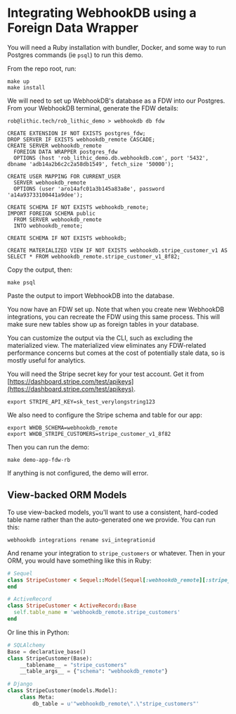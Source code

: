 # Integrating WebhookDB using a Foreign Data Wrapper

You will need a Ruby installation with bundler, Docker,
and some way to run Postgres commands (ie `psql`) to run this demo.

From the repo root, run:

    make up
    make install

We will need to set up WebhookDB's database as a FDW into our Postgres.
From your WebhookDB terminal, generate the FDW details:

```
rob@lithic.tech/rob_lithic_demo > webhookdb db fdw

CREATE EXTENSION IF NOT EXISTS postgres_fdw;
DROP SERVER IF EXISTS webhookdb_remote CASCADE;
CREATE SERVER webhookdb_remote
  FOREIGN DATA WRAPPER postgres_fdw
  OPTIONS (host 'rob_lithic_demo.db.webhookdb.com', port '5432', dbname 'adb14a2b6c2c2a58db1549', fetch_size '50000');

CREATE USER MAPPING FOR CURRENT_USER
  SERVER webhookdb_remote
  OPTIONS (user 'aro14afc01a3b145a83a8e', password 'a14a93733100441a9dee');

CREATE SCHEMA IF NOT EXISTS webhookdb_remote;
IMPORT FOREIGN SCHEMA public
  FROM SERVER webhookdb_remote
  INTO webhookdb_remote;

CREATE SCHEMA IF NOT EXISTS webhookdb;

CREATE MATERIALIZED VIEW IF NOT EXISTS webhookdb.stripe_customer_v1 AS SELECT * FROM webhookdb_remote.stripe_customer_v1_8f82;
```

Copy the output, then:

    make psql

Paste the output to import WebhookDB into the database.

You now have an FDW set up. Note that when you create new WebhookDB integrations,
you can recreate the FDW using this same process.
This will make sure new tables show up as foreign tables in your database.

You can customize the output via the CLI, such as excluding the materialized view.
The materialized view eliminates any FDW-related performance concerns
but comes at the cost of potentially stale data, so is mostly useful for analytics.

You will need the Stripe secret key for your test account.
Get it from [https://dashboard.stripe.com/test/apikeys](https://dashboard.stripe.com/test/apikeys).

    export STRIPE_API_KEY=sk_test_verylongstring123

We also need to configure the Stripe schema and table for our app:

    export WHDB_SCHEMA=webhookdb_remote
    export WHDB_STRIPE_CUSTOMERS=stripe_customer_v1_8f82

Then you can run the demo:

    make demo-app-fdw-rb

If anything is not configured, the demo will error.

## View-backed ORM Models

To use view-backed models, you'll want to use a consistent, hard-coded table name
rather than the auto-generated one we provide.
You can run this:

    webhookdb integrations rename svi_integrationid

And rename your integration to `stripe_customers` or whatever.
Then in your ORM, you would have something like this in Ruby:

```ruby
# Sequel
class StripeCustomer < Sequel::Model(Sequel[:webhookdb_remote][:stripe_customers])
end

# ActiveRecord
class StripeCustomer < ActiveRecord::Base
  self.table_name = 'webhookdb_remote.stripe_customers'
end
```

Or line this in Python:

```py
# SQLAlchemy
Base = declarative_base()
class StripeCustomer(Base):
    __tablename__ = "stripe_customers"
    __table_args__ = {"schema": "webhookdb_remote"}

# Django
class StripeCustomer(models.Model):
    class Meta:
        db_table = u'"webhookdb_remote\".\"stripe_customers"'
```